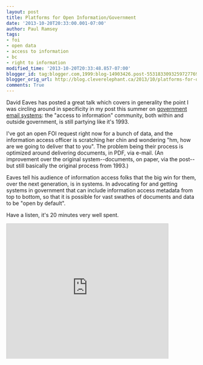 ```yaml
---
layout: post
title: Platforms for Open Information/Government
date: '2013-10-20T20:33:00.001-07:00'
author: Paul Ramsey
tags:
- foi
- open data
- access to information
- bc
- right to information
modified_time: '2013-10-20T20:33:48.857-07:00'
blogger_id: tag:blogger.com,1999:blog-14903426.post-5531833093259727769
blogger_orig_url: http://blog.cleverelephant.ca/2013/10/platforms-for-open-informationgovernment.html
comments: True
---
```


David Eaves has posted a great talk which covers in generality the point I was circling around in specificity in my post this summer on [government email systems](/2013/08/bc-government-email-defective-by-design.html): the "access to information" community, both within and outside government, is still partying like it's 1993.  

I've got an open FOI request right now for a bunch of data, and the information access officer is scratching her chin and wondering "hm, how are we going to deliver that to you". The problem being their process is optimized around delivering documents, in PDF, via e-mail. (An improvement over the original system--documents, on paper, via the post--but still basically the original process from 1993.) 

Eaves tell his audience of information access folks that the big win for them, over the next generation, is in systems. In advocating for and getting systems in government that can include information access metadata from top to bottom, so that it is possible for vast swathes of documents and data to be "open by default". 

Have a listen, it's 20 minutes very well spent. 

<iframe src="http://www.slideshare.net/slideshow/embed_code/27364888" width="427" height="356" frameborder="0" marginwidth="0" marginheight="0" scrolling="no" style="border:1px solid #CCC;border-width:1px 1px 0;margin-bottom:5px" allowfullscreen> </iframe> 

